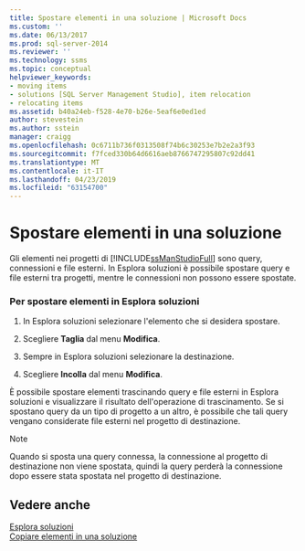 ```yaml
---
title: Spostare elementi in una soluzione | Microsoft Docs
ms.custom: ''
ms.date: 06/13/2017
ms.prod: sql-server-2014
ms.reviewer: ''
ms.technology: ssms
ms.topic: conceptual
helpviewer_keywords:
- moving items
- solutions [SQL Server Management Studio], item relocation
- relocating items
ms.assetid: b40a24eb-f528-4e70-b26e-5eaf6e0ed1ed
author: stevestein
ms.author: sstein
manager: craigg
ms.openlocfilehash: 0c6711b736f0313508f74b6c30253e7b2e2a3f93
ms.sourcegitcommit: f7fced330b64d6616aeb8766747295807c92dd41
ms.translationtype: MT
ms.contentlocale: it-IT
ms.lasthandoff: 04/23/2019
ms.locfileid: "63154700"
---
```

# <a name="move-items-in-a-solution"></a>Spostare elementi in una soluzione
  Gli elementi nei progetti di [!INCLUDE[ssManStudioFull](../../includes/ssmanstudiofull-md.md)] sono query, connessioni e file esterni. In Esplora soluzioni è possibile spostare query e file esterni tra progetti, mentre le connessioni non possono essere spostate.  
  
### <a name="to-move-items-in-solution-explorer"></a>Per spostare elementi in Esplora soluzioni  
  
1.  In Esplora soluzioni selezionare l'elemento che si desidera spostare.  
  
2.  Scegliere **Taglia** dal menu **Modifica**.  
  
3.  Sempre in Esplora soluzioni selezionare la destinazione.  
  
4.  Scegliere **Incolla** dal menu **Modifica**.  
  
 È possibile spostare elementi trascinando query e file esterni in Esplora soluzioni e visualizzare il risultato dell'operazione di trascinamento. Se si spostano query da un tipo di progetto a un altro, è possibile che tali query vengano considerate file esterni nel progetto di destinazione.  
  
> [!NOTE]  
>  Quando si sposta una query connessa, la connessione al progetto di destinazione non viene spostata, quindi la query perderà la connessione dopo essere stata spostata nel progetto di destinazione.  
  
## <a name="see-also"></a>Vedere anche  
 [Esplora soluzioni](solution-explorer.md)   
 [Copiare elementi in una soluzione](copy-items-in-a-solution.md)  
  
  

